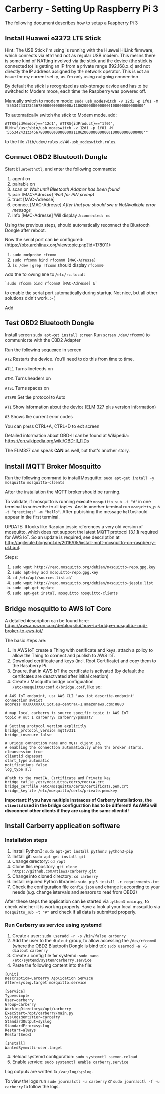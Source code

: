 # Carberry - Setting Up Raspberry Pi 3

The following document describes how to setup a Raspberry Pi 3.

## Install Huawei e3372 LTE Stick

Hint: The USB Stick i'm using is running with the Huawei HiLink firmware, which connects via eth1 and not as regular USB modem. This means there is some kind of NATting involved via the stick and the device (the stick is connected to) is getting an IP from a private range (192.168.x.x) and not directly the IP address assigned by the network operator. This is not an issue for my current setup, as i'm only using outgoing connection. 

By default the stick is recognized as usb-storage device and has to be switched to Modem mode, each time the Raspberry was powered off.

Manually switch to modem mode: `sudo usb_modeswitch -v 12d1 -p 1f01 -M '55534243123456780000000000000a11062000000000000100000000000000'`

To automatically switch the stick to Modem mode, add: 
```
ATTRS{idVendor}=="12d1", ATTRS{idProduct}=="1f01", RUN+="/usr/sbin/usb_modeswitch -v 12d1 -p 1f01 -M '55534243123456780000000000000a11062000000000000100000000000000'"
```
to the file `/lib/udev/rules.d/40-usb_modeswitch.rules`.

## Connect OBD2 Bluetooth Dongle

Start `bluetoothctl`, and enter the following commands:
1. agent on
2. pairable on
3. scan on
*Wait until Bluetooth Adapter has been found*
4. pair [MAC-Adresse]
*Wait for PIN prompt*
5. trust [MAC-Adresse]
6. connect [MAC-Adresse]
*After that you should see a NotAvailable error message*
7. info [MAC-Adresse]
Will display a `connected: no`

Using the previous steps, should automatically reconnect the Bluetooth Dongle after reboot.

Now the serial port can be configured: (https://bbs.archlinux.org/viewtopic.php?id=178011):
1. `sudo modprobe rfcomm`
2. `sudo rfcomm bind rfcomm0 [MAC-Adresse]`
3. `ls /dev |grep rfcomm` should display `rfcomm0`

Add the following line to `/etc/rc.local`:
```
`sudo rfcomm bind rfcomm0 [MAC-Adresse] &`
```
to enable the serial port automatically during startup.
Not nice, but all other solutions didn't work. :-(

Add

## Test OBD2 Bluetooth Dongle

Install screen `sudo apt-get install screen`
Run `screen /dev/rfcomm0` to communicate with the OBD2 Adapter

Run the following sequence in screen:

`ATZ`
Restarts the device. You’ll need to do this from time to time.

`ATL1`
Turns linefeeds on

`ATH1`
Turns headers on

`ATS1`
Turns spaces on

`ATSP0`
Set the protocol to Auto

`ATI` 
Show information about the device (ELM 327 plus version information)

`03`
Shows the current error codes

You can press CTRL+A, CTRL+D to exit screen

Detailed information about OBD-II can be found at Wikipedia: https://en.wikipedia.org/wiki/OBD-II_PIDs

The ELM327 can speak **CAN** as well, but that's another story. 

## Install MQTT Broker Mosquitto

Run the following command to install Mosquitto: `sudo apt-get install -y mosquitto mosquitto-clients`

After the installation the MQTT broker should be running.

To validate, if mosquitto is running execute `mosquitto_sub -t "#"` in one terminal to subscribe to all topics. And in another terminal run `mosquitto_pub -t "greetings" -m "hello"`. After publishing the message `hello`should appear in the first terminal.

UPDATE: It looks like Raspian jessie references a very old version of mosquitto, which does not support the latest MQTT protocol (3.1.1) required for AWS IoT. 
So an update is required, see description at http://agilerule.blogspot.de/2016/05/install-mqtt-mosquitto-on-raspberry-pi.html.

Steps:
1. `sudo wget http://repo.mosquitto.org/debian/mosquitto-repo.gpg.key`
2. `sudo apt-key add mosquitto-repo.gpg.key`
3. `cd /etc/apt/sources.list.d/`
4. `sudo wget http://repo.mosquitto.org/debian/mosquitto-jessie.list`
5. `sudo apt-get update`
6. `sudo apt-get install mosquitto mosquitto-clients`

## Bridge mosquitto to AWS IoT Core

A detailed description can be found here: https://aws.amazon.com/de/blogs/iot/how-to-bridge-mosquitto-mqtt-broker-to-aws-iot/

The basic steps are:
1. In AWS IoT create a Thing with certificate and keys, attach a policy to allow the Thing to connect and publish to AWS IoT.
2. Download certificate and keys (incl. Root Certificate) and copy them to the Raspberry Pi.
3. Ensure, that in AWS IoT the certificate is activated (by default the certifcates are deactivated after initial creation)
4. Create a Mosquitto bridge configuration `/etc/mosquitto/conf.d/bridge.conf`, like so:
```
# AWS IoT endpoint, use AWS CLI 'aws iot describe-endpoint'
connection awsiot
address XXXXXXXXXX.iot.eu-central-1.amazonaws.com:8883

# map local carberry to source specific topic in AWS IoT
topic # out 1 carberry/ carberry/passat/

# Setting protocol version explicitly
bridge_protocol_version mqttv311
bridge_insecure false

# Bridge connection name and MQTT client Id,
# enabling the connection automatically when the broker starts.
cleansession true
clientid cbpassat
start_type automatic
notifications false
log_type all

#Path to the rootCA, Certificate and Private key
bridge_cafile /etc/mosquitto/certs/rootCA.crt
bridge_certfile /etc/mosquitto/certs/certificate.pem.crt
bridge_keyfile /etc/mosquitto/certs/private.pem.key
```

**Important: If you have multiple instances of Carberry installations, the `clientid` used in the bridge configuration has to be different! As AWS will disconnect other clients if they are using the same clientid!**

## Install Carberry application software

### Installation steps

1. Install Python3: `sudo apt-get install python3 python3-pip`
2. Install git: `sudo apt-get install git`
3. Change directory: `cd /opt`
4. Clone this repository: `git clone https://github.com/mtiews/carberry.git`
5. Change into cloned directory: `cd carberry`
6. Install required Python libraries: `sudo pip3 install -r requirements.txt`
7. Check the configuration file `config.json` and change it according to your needs (e.g. change intervals and sensors to read from OBD2)

After these steps the application can be started via `python3 main.py`, to check whether it is working properly. Have a look at your local mosquitto via `mosquitto_sub -t "#"` and check if all data is submitted properly.

### Run Carberry as service using systemd

1. Create a user: `sudo useradd -r -s /bin/false carberry`
2. Add the user to the `dialout` group, to allow accessing the `/dev/rfcomm0` (where the OBD2 Bluetooth Dongle is bind to): `sudo usermod -a -G dialout carberry`
3. Create a config file for systemd: `sudo nano /etc/systemd/system/carberry.service`
4. Paste the following content into the file:
```
[Unit]
Description=Carberry Application Service
After=syslog.target mosquitto.service

[Service]
Type=simple
User=carberry
Group=carberry
WorkingDirectory=/opt/carberry
ExecStart=/opt/carberry/main.py
SyslogIdentifier=carberry
StandardOutput=syslog
StandardError=syslog
Restart=always
RestartSec=3

[Install]
WantedBy=multi-user.target
```
4. Reload systemd configuration: `sudo systemctl daemon-reload`
5. Enable service: `sudo systemctl enable carberry.service`

Log outputs are written to `/var/log/syslog`.

To view the logs run `sudo journalctl -u carberry` or `sudo journalctl -f -u carberry` to follow the logs.
